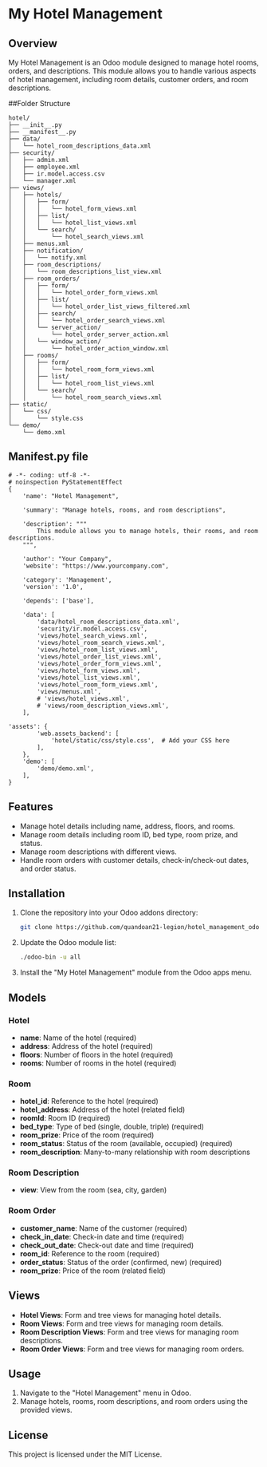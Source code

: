 # My Hotel Management

## Overview
My Hotel Management is an Odoo module designed to manage hotel rooms, orders, and descriptions. This module allows you to handle various aspects of hotel management, including room details, customer orders, and room descriptions.

##Folder Structure
```plaintext
hotel/
├── __init__.py
├── __manifest__.py
├── data/
│   └── hotel_room_descriptions_data.xml
├── security/
│   ├── admin.xml
│   ├── employee.xml
│   ├── ir.model.access.csv
│   └── manager.xml
├── views/
│   ├── hotels/
│   │   ├── form/
│   │   │   └── hotel_form_views.xml
│   │   ├── list/
│   │   │   └── hotel_list_views.xml
│   │   └── search/
│   │       └── hotel_search_views.xml
│   ├── menus.xml
│   ├── notification/
│   │   └── notify.xml
│   ├── room_descriptions/
│   │   └── room_descriptions_list_view.xml
│   ├── room_orders/
│   │   ├── form/
│   │   │   └── hotel_order_form_views.xml
│   │   ├── list/
│   │   │   └── hotel_order_list_views_filtered.xml
│   │   ├── search/
│   │   │   └── hotel_order_search_views.xml
│   │   └── server_action/
│   │       └── hotel_order_server_action.xml
│   │   └── window_action/
│   │       └── hotel_order_action_window.xml
│   ├── rooms/
│   │   ├── form/
│   │   │   └── hotel_room_form_views.xml
│   │   ├── list/
│   │   │   └── hotel_room_list_views.xml
│   │   └── search/
│   │       └── hotel_room_search_views.xml
├── static/
│   └── css/
│       └── style.css
└── demo/
    └── demo.xml
```

## __Manifest__.py file 
```
# -*- coding: utf-8 -*-
# noinspection PyStatementEffect
{
    'name': "Hotel Management",

    'summary': "Manage hotels, rooms, and room descriptions",

    'description': """
        This module allows you to manage hotels, their rooms, and room descriptions.
    """,

    'author': "Your Company",
    'website': "https://www.yourcompany.com",

    'category': 'Management',
    'version': '1.0',

    'depends': ['base'],

    'data': [
        'data/hotel_room_descriptions_data.xml',
        'security/ir.model.access.csv',
        'views/hotel_search_views.xml',
        'views/hotel_room_search_views.xml',
        'views/hotel_room_list_views.xml',
        'views/hotel_order_list_views.xml',
        'views/hotel_order_form_views.xml',
        'views/hotel_form_views.xml',
        'views/hotel_list_views.xml',
        'views/hotel_room_form_views.xml',
        'views/menus.xml',
        # 'views/hotel_views.xml',
        # 'views/room_description_views.xml',
    ],

'assets': {
        'web.assets_backend': [
            'hotel/static/css/style.css',  # Add your CSS here
        ],
    },
    'demo': [
        'demo/demo.xml',
    ],
}

```

## Features
- Manage hotel details including name, address, floors, and rooms.
- Manage room details including room ID, bed type, room prize, and status.
- Manage room descriptions with different views.
- Handle room orders with customer details, check-in/check-out dates, and order status.

## Installation
1. Clone the repository into your Odoo addons directory:
    ```bash
    git clone https://github.com/quandoan21-legion/hotel_management_odoo addons/hotel
    ```
2. Update the Odoo module list:
    ```bash
    ./odoo-bin -u all
    ```
3. Install the "My Hotel Management" module from the Odoo apps menu.

## Models
### Hotel
- **name**: Name of the hotel (required)
- **address**: Address of the hotel (required)
- **floors**: Number of floors in the hotel (required)
- **rooms**: Number of rooms in the hotel (required)

### Room
- **hotel_id**: Reference to the hotel (required)
- **hotel_address**: Address of the hotel (related field)
- **roomId**: Room ID (required)
- **bed_type**: Type of bed (single, double, triple) (required)
- **room_prize**: Price of the room (required)
- **room_status**: Status of the room (available, occupied) (required)
- **room_description**: Many-to-many relationship with room descriptions

### Room Description
- **view**: View from the room (sea, city, garden)

### Room Order
- **customer_name**: Name of the customer (required)
- **check_in_date**: Check-in date and time (required)
- **check_out_date**: Check-out date and time (required)
- **room_id**: Reference to the room (required)
- **order_status**: Status of the order (confirmed, new) (required)
- **room_prize**: Price of the room (related field)

## Views
- **Hotel Views**: Form and tree views for managing hotel details.
- **Room Views**: Form and tree views for managing room details.
- **Room Description Views**: Form and tree views for managing room descriptions.
- **Room Order Views**: Form and tree views for managing room orders.

## Usage
1. Navigate to the "Hotel Management" menu in Odoo.
2. Manage hotels, rooms, room descriptions, and room orders using the provided views.

## License
This project is licensed under the MIT License.